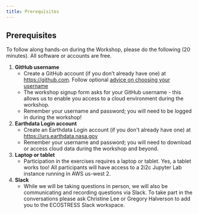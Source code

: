 ```yaml
---
title: Prerequisites
---
```


## Prerequisites

To follow along hands-on during the Workshop, please do the following (20 minutes). All software or accounts are free.

1. **GitHub username**
    - Create a GitHub account (if you don’t already have one) at <https://github.com>. Follow optional [advice on choosing your username](https://happygitwithr.com/github-acct.html)
    - The workshop signup form asks for your GitHub username - this allows us to enable you access to a cloud environment during the workshop.
    - Remember your username and password; you will need to be logged in during the workshop!
2. **Earthdata Login account** 
    - Create an Earthdata Login account (if you don't already have one) at <https://urs.earthdata.nasa.gov>
    - Remember your username and password; you will need to download or access cloud data during the workshop and beyond.
3. **Laptop or tablet** 
    - Participation in the exercises requires a laptop or tablet. Yes, a tablet works too! All participants will have access to a 2i2c Jupyter Lab instance running in AWS us-west 2.
4. **Slack** 
    - While we will be taking questions in person, we will also be communicating and recording questions via Slack. To take part in the conversations please ask Christine Lee or Gregory Halverson to add you to the ECOSTRESS Slack workspace.
